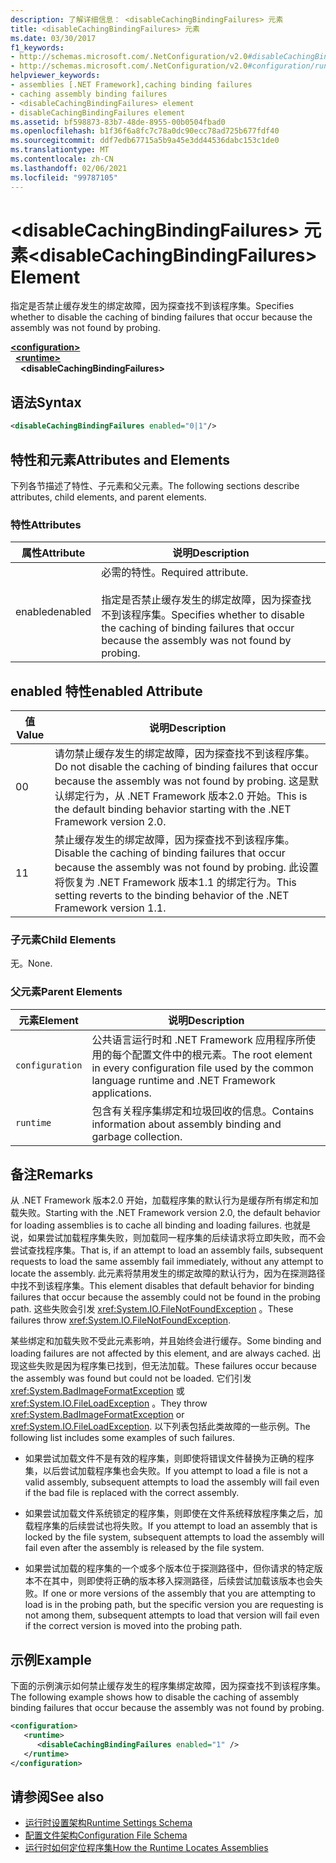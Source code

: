 ```yaml
---
description: 了解详细信息： <disableCachingBindingFailures> 元素
title: <disableCachingBindingFailures> 元素
ms.date: 03/30/2017
f1_keywords:
- http://schemas.microsoft.com/.NetConfiguration/v2.0#disableCachingBindingFailures
- http://schemas.microsoft.com/.NetConfiguration/v2.0#configuration/runtime/disableCachingBindingFailures
helpviewer_keywords:
- assemblies [.NET Framework],caching binding failures
- caching assembly binding failures
- <disableCachingBindingFailures> element
- disableCachingBindingFailures element
ms.assetid: bf598873-83b7-48de-8955-00b0504fbad0
ms.openlocfilehash: b1f36f6a8fc7c78a0dc90ecc78ad725b677fdf40
ms.sourcegitcommit: ddf7edb67715a5b9a45e3dd44536dabc153c1de0
ms.translationtype: MT
ms.contentlocale: zh-CN
ms.lasthandoff: 02/06/2021
ms.locfileid: "99787105"
---
```

# <a name="disablecachingbindingfailures-element"></a><span data-ttu-id="17d80-103">\<disableCachingBindingFailures> 元素</span><span class="sxs-lookup"><span data-stu-id="17d80-103">\<disableCachingBindingFailures> Element</span></span>

<span data-ttu-id="17d80-104">指定是否禁止缓存发生的绑定故障，因为探查找不到该程序集。</span><span class="sxs-lookup"><span data-stu-id="17d80-104">Specifies whether to disable the caching of binding failures that occur because the assembly was not found by probing.</span></span>  
  
[**\<configuration>**](../configuration-element.md)\
&nbsp;&nbsp;[**\<runtime>**](runtime-element.md)\
&nbsp;&nbsp;&nbsp;&nbsp;**\<disableCachingBindingFailures>**  
  
## <a name="syntax"></a><span data-ttu-id="17d80-105">语法</span><span class="sxs-lookup"><span data-stu-id="17d80-105">Syntax</span></span>  
  
```xml  
<disableCachingBindingFailures enabled="0|1"/>  
```  
  
## <a name="attributes-and-elements"></a><span data-ttu-id="17d80-106">特性和元素</span><span class="sxs-lookup"><span data-stu-id="17d80-106">Attributes and Elements</span></span>  

 <span data-ttu-id="17d80-107">下列各节描述了特性、子元素和父元素。</span><span class="sxs-lookup"><span data-stu-id="17d80-107">The following sections describe attributes, child elements, and parent elements.</span></span>  
  
### <a name="attributes"></a><span data-ttu-id="17d80-108">特性</span><span class="sxs-lookup"><span data-stu-id="17d80-108">Attributes</span></span>  
  
|<span data-ttu-id="17d80-109">属性</span><span class="sxs-lookup"><span data-stu-id="17d80-109">Attribute</span></span>|<span data-ttu-id="17d80-110">说明</span><span class="sxs-lookup"><span data-stu-id="17d80-110">Description</span></span>|  
|---------------|-----------------|  
|<span data-ttu-id="17d80-111">enabled</span><span class="sxs-lookup"><span data-stu-id="17d80-111">enabled</span></span>|<span data-ttu-id="17d80-112">必需的特性。</span><span class="sxs-lookup"><span data-stu-id="17d80-112">Required attribute.</span></span><br /><br /> <span data-ttu-id="17d80-113">指定是否禁止缓存发生的绑定故障，因为探查找不到该程序集。</span><span class="sxs-lookup"><span data-stu-id="17d80-113">Specifies whether to disable the caching of binding failures that occur because the assembly was not found by probing.</span></span>|  
  
## <a name="enabled-attribute"></a><span data-ttu-id="17d80-114">enabled 特性</span><span class="sxs-lookup"><span data-stu-id="17d80-114">enabled Attribute</span></span>  
  
|<span data-ttu-id="17d80-115">值</span><span class="sxs-lookup"><span data-stu-id="17d80-115">Value</span></span>|<span data-ttu-id="17d80-116">说明</span><span class="sxs-lookup"><span data-stu-id="17d80-116">Description</span></span>|  
|-----------|-----------------|  
|<span data-ttu-id="17d80-117">0</span><span class="sxs-lookup"><span data-stu-id="17d80-117">0</span></span>|<span data-ttu-id="17d80-118">请勿禁止缓存发生的绑定故障，因为探查找不到该程序集。</span><span class="sxs-lookup"><span data-stu-id="17d80-118">Do not disable the caching of binding failures that occur because the assembly was not found by probing.</span></span> <span data-ttu-id="17d80-119">这是默认绑定行为，从 .NET Framework 版本2.0 开始。</span><span class="sxs-lookup"><span data-stu-id="17d80-119">This is the default binding behavior starting with the .NET Framework version 2.0.</span></span>|  
|<span data-ttu-id="17d80-120">1</span><span class="sxs-lookup"><span data-stu-id="17d80-120">1</span></span>|<span data-ttu-id="17d80-121">禁止缓存发生的绑定故障，因为探查找不到该程序集。</span><span class="sxs-lookup"><span data-stu-id="17d80-121">Disable the caching of binding failures that occur because the assembly was not found by probing.</span></span> <span data-ttu-id="17d80-122">此设置将恢复为 .NET Framework 版本1.1 的绑定行为。</span><span class="sxs-lookup"><span data-stu-id="17d80-122">This setting reverts to the binding behavior of the .NET Framework version 1.1.</span></span>|  
  
### <a name="child-elements"></a><span data-ttu-id="17d80-123">子元素</span><span class="sxs-lookup"><span data-stu-id="17d80-123">Child Elements</span></span>  

 <span data-ttu-id="17d80-124">无。</span><span class="sxs-lookup"><span data-stu-id="17d80-124">None.</span></span>  
  
### <a name="parent-elements"></a><span data-ttu-id="17d80-125">父元素</span><span class="sxs-lookup"><span data-stu-id="17d80-125">Parent Elements</span></span>  
  
|<span data-ttu-id="17d80-126">元素</span><span class="sxs-lookup"><span data-stu-id="17d80-126">Element</span></span>|<span data-ttu-id="17d80-127">说明</span><span class="sxs-lookup"><span data-stu-id="17d80-127">Description</span></span>|  
|-------------|-----------------|  
|`configuration`|<span data-ttu-id="17d80-128">公共语言运行时和 .NET Framework 应用程序所使用的每个配置文件中的根元素。</span><span class="sxs-lookup"><span data-stu-id="17d80-128">The root element in every configuration file used by the common language runtime and .NET Framework applications.</span></span>|  
|`runtime`|<span data-ttu-id="17d80-129">包含有关程序集绑定和垃圾回收的信息。</span><span class="sxs-lookup"><span data-stu-id="17d80-129">Contains information about assembly binding and garbage collection.</span></span>|  
  
## <a name="remarks"></a><span data-ttu-id="17d80-130">备注</span><span class="sxs-lookup"><span data-stu-id="17d80-130">Remarks</span></span>  

 <span data-ttu-id="17d80-131">从 .NET Framework 版本2.0 开始，加载程序集的默认行为是缓存所有绑定和加载失败。</span><span class="sxs-lookup"><span data-stu-id="17d80-131">Starting with the .NET Framework version 2.0, the default behavior for loading assemblies is to cache all binding and loading failures.</span></span> <span data-ttu-id="17d80-132">也就是说，如果尝试加载程序集失败，则加载同一程序集的后续请求将立即失败，而不会尝试查找程序集。</span><span class="sxs-lookup"><span data-stu-id="17d80-132">That is, if an attempt to load an assembly fails, subsequent requests to load the same assembly fail immediately, without any attempt to locate the assembly.</span></span> <span data-ttu-id="17d80-133">此元素将禁用发生的绑定故障的默认行为，因为在探测路径中找不到该程序集。</span><span class="sxs-lookup"><span data-stu-id="17d80-133">This element disables that default behavior for binding failures that occur because the assembly could not be found in the probing path.</span></span> <span data-ttu-id="17d80-134">这些失败会引发 <xref:System.IO.FileNotFoundException> 。</span><span class="sxs-lookup"><span data-stu-id="17d80-134">These failures throw <xref:System.IO.FileNotFoundException>.</span></span>  
  
 <span data-ttu-id="17d80-135">某些绑定和加载失败不受此元素影响，并且始终会进行缓存。</span><span class="sxs-lookup"><span data-stu-id="17d80-135">Some binding and loading failures are not affected by this element, and are always cached.</span></span> <span data-ttu-id="17d80-136">出现这些失败是因为程序集已找到，但无法加载。</span><span class="sxs-lookup"><span data-stu-id="17d80-136">These failures occur because the assembly was found but could not be loaded.</span></span> <span data-ttu-id="17d80-137">它们引发 <xref:System.BadImageFormatException> 或 <xref:System.IO.FileLoadException> 。</span><span class="sxs-lookup"><span data-stu-id="17d80-137">They throw <xref:System.BadImageFormatException> or <xref:System.IO.FileLoadException>.</span></span> <span data-ttu-id="17d80-138">以下列表包括此类故障的一些示例。</span><span class="sxs-lookup"><span data-stu-id="17d80-138">The following list includes some examples of such failures.</span></span>  
  
- <span data-ttu-id="17d80-139">如果尝试加载文件不是有效的程序集，则即使将错误文件替换为正确的程序集，以后尝试加载程序集也会失败。</span><span class="sxs-lookup"><span data-stu-id="17d80-139">If you attempt to load a file is not a valid assembly, subsequent attempts to load the assembly will fail even if the bad file is replaced with the correct assembly.</span></span>  
  
- <span data-ttu-id="17d80-140">如果尝试加载文件系统锁定的程序集，则即使在文件系统释放程序集之后，加载程序集的后续尝试也将失败。</span><span class="sxs-lookup"><span data-stu-id="17d80-140">If you attempt to load an assembly that is locked by the file system, subsequent attempts to load the assembly will fail even after the assembly is released by the file system.</span></span>  
  
- <span data-ttu-id="17d80-141">如果尝试加载的程序集的一个或多个版本位于探测路径中，但你请求的特定版本不在其中，则即使将正确的版本移入探测路径，后续尝试加载该版本也会失败。</span><span class="sxs-lookup"><span data-stu-id="17d80-141">If one or more versions of the assembly that you are attempting to load is in the probing path, but the specific version you are requesting is not among them, subsequent attempts to load that version will fail even if the correct version is moved into the probing path.</span></span>  
  
## <a name="example"></a><span data-ttu-id="17d80-142">示例</span><span class="sxs-lookup"><span data-stu-id="17d80-142">Example</span></span>  

 <span data-ttu-id="17d80-143">下面的示例演示如何禁止缓存发生的程序集绑定故障，因为探查找不到该程序集。</span><span class="sxs-lookup"><span data-stu-id="17d80-143">The following example shows how to disable the caching of assembly binding failures that occur because the assembly was not found by probing.</span></span>  
  
```xml  
<configuration>  
   <runtime>  
      <disableCachingBindingFailures enabled="1" />  
   </runtime>  
</configuration>  
```  
  
## <a name="see-also"></a><span data-ttu-id="17d80-144">请参阅</span><span class="sxs-lookup"><span data-stu-id="17d80-144">See also</span></span>

- [<span data-ttu-id="17d80-145">运行时设置架构</span><span class="sxs-lookup"><span data-stu-id="17d80-145">Runtime Settings Schema</span></span>](index.md)
- [<span data-ttu-id="17d80-146">配置文件架构</span><span class="sxs-lookup"><span data-stu-id="17d80-146">Configuration File Schema</span></span>](../index.md)
- [<span data-ttu-id="17d80-147">运行时如何定位程序集</span><span class="sxs-lookup"><span data-stu-id="17d80-147">How the Runtime Locates Assemblies</span></span>](../../../deployment/how-the-runtime-locates-assemblies.md)

